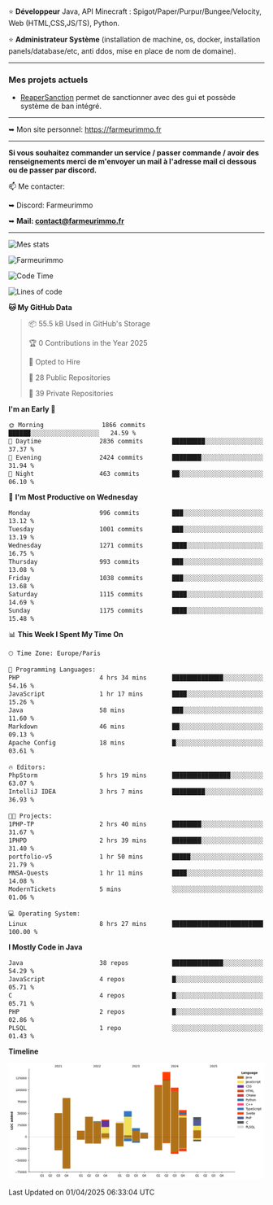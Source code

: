 ⭐ **Développeur** Java, API Minecraft : Spigot/Paper/Purpur/Bungee/Velocity, Web (HTML,CSS,JS/TS), Python.

⭐ **Administrateur Système** (installation de machine, os, docker, installation panels/database/etc, anti ddos, mise en place de nom de domaine).

---

### Mes projets actuels
- [ReaperSanction](https://www.spigotmc.org/resources/reapersanction.89580/) permet de sanctionner avec des gui et possède système de ban intégré.

---

➥ Mon site personnel: https://farmeurimmo.fr

---

**Si vous souhaitez commander un service / passer commande / avoir des renseignements merci de m'envoyer un mail à l'adresse mail ci dessous ou de passer par discord.**

📫 Me contacter:
 
   ➥ Discord: Farmeurimmo
   
   ➥ **Mail: contact@farmeurimmo.fr**

---

![Mes stats](https://github-readme-stats.farmeurimmo.fr/api?username=Farmeurimmo&count_private=true&show_icons=true&theme=radical)

<img src="https://komarev.com/ghpvc/?username=Farmeurimmo" alt="Farmeurimmo" />

<!--START_SECTION:waka-->
![Code Time](http://img.shields.io/badge/Code%20Time-1%2C945%20hrs%2035%20mins-blue)

![Lines of code](https://img.shields.io/badge/From%20Hello%20World%20I%27ve%20Written-822.9%20thousand%20lines%20of%20code-blue)

**🐱 My GitHub Data** 

> 📦 55.5 kB Used in GitHub's Storage 
 > 
> 🏆 0 Contributions in the Year 2025
 > 
> 💼 Opted to Hire
 > 
> 📜 28 Public Repositories 
 > 
> 🔑 39 Private Repositories 
 > 
**I'm an Early 🐤** 

```text
🌞 Morning                1866 commits        ██████░░░░░░░░░░░░░░░░░░░   24.59 % 
🌆 Daytime                2836 commits        █████████░░░░░░░░░░░░░░░░   37.37 % 
🌃 Evening                2424 commits        ████████░░░░░░░░░░░░░░░░░   31.94 % 
🌙 Night                  463 commits         ██░░░░░░░░░░░░░░░░░░░░░░░   06.10 % 
```
📅 **I'm Most Productive on Wednesday** 

```text
Monday                   996 commits         ███░░░░░░░░░░░░░░░░░░░░░░   13.12 % 
Tuesday                  1001 commits        ███░░░░░░░░░░░░░░░░░░░░░░   13.19 % 
Wednesday                1271 commits        ████░░░░░░░░░░░░░░░░░░░░░   16.75 % 
Thursday                 993 commits         ███░░░░░░░░░░░░░░░░░░░░░░   13.08 % 
Friday                   1038 commits        ███░░░░░░░░░░░░░░░░░░░░░░   13.68 % 
Saturday                 1115 commits        ████░░░░░░░░░░░░░░░░░░░░░   14.69 % 
Sunday                   1175 commits        ████░░░░░░░░░░░░░░░░░░░░░   15.48 % 
```


📊 **This Week I Spent My Time On** 

```text
🕑︎ Time Zone: Europe/Paris

💬 Programming Languages: 
PHP                      4 hrs 34 mins       ██████████████░░░░░░░░░░░   54.16 % 
JavaScript               1 hr 17 mins        ████░░░░░░░░░░░░░░░░░░░░░   15.26 % 
Java                     58 mins             ███░░░░░░░░░░░░░░░░░░░░░░   11.60 % 
Markdown                 46 mins             ██░░░░░░░░░░░░░░░░░░░░░░░   09.13 % 
Apache Config            18 mins             █░░░░░░░░░░░░░░░░░░░░░░░░   03.61 % 

🔥 Editors: 
PhpStorm                 5 hrs 19 mins       ████████████████░░░░░░░░░   63.07 % 
IntelliJ IDEA            3 hrs 7 mins        █████████░░░░░░░░░░░░░░░░   36.93 % 

🐱‍💻 Projects: 
1PHP-TP                  2 hrs 40 mins       ████████░░░░░░░░░░░░░░░░░   31.67 % 
1PHPD                    2 hrs 39 mins       ████████░░░░░░░░░░░░░░░░░   31.40 % 
portfolio-v5             1 hr 50 mins        █████░░░░░░░░░░░░░░░░░░░░   21.79 % 
MNSA-Quests              1 hr 11 mins        ████░░░░░░░░░░░░░░░░░░░░░   14.08 % 
ModernTickets            5 mins              ░░░░░░░░░░░░░░░░░░░░░░░░░   01.06 % 

💻 Operating System: 
Linux                    8 hrs 27 mins       █████████████████████████   100.00 % 
```

**I Mostly Code in Java** 

```text
Java                     38 repos            ██████████████░░░░░░░░░░░   54.29 % 
JavaScript               4 repos             █░░░░░░░░░░░░░░░░░░░░░░░░   05.71 % 
C                        4 repos             █░░░░░░░░░░░░░░░░░░░░░░░░   05.71 % 
PHP                      2 repos             █░░░░░░░░░░░░░░░░░░░░░░░░   02.86 % 
PLSQL                    1 repo              ░░░░░░░░░░░░░░░░░░░░░░░░░   01.43 % 
```



**Timeline**

![Lines of Code chart](https://raw.githubusercontent.com/Farmeurimmo/Farmeurimmo/main/assets/bar_graph.png)


 Last Updated on 01/04/2025 06:33:04 UTC
<!--END_SECTION:waka-->

